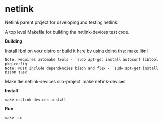 # netlink

Netlink parent project for developing and testing netlink.

A top level Makefile for building the netlink-devices test code.

**Building**

Install libnl on your distro or build it here by using doing this:
    make libnl

    Note: Requires automake tools - `sudo apt-get install autoconf libtool pkg-config`
    Note: Must include dependencies bison and flex - `sudo apt-get install bison flex`

Make the netlink-devices sub-project:
    make netlink-devices

**Install**

    make netlink-devices-install

**Run**

    make run




